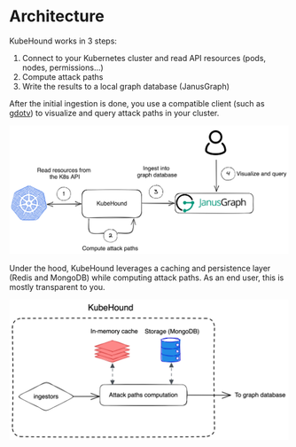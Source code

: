 # Architecture

KubeHound works in 3 steps:

1. Connect to your Kubernetes cluster and read API resources (pods, nodes, permissions...)
2. Compute attack paths
3. Write the results to a local graph database (JanusGraph)

After the initial ingestion is done, you use a compatible client (such as [gdotv](https://gdotv.com/)) to visualize and query attack paths in your cluster.

[![KubeHound architecture  (click to enlarge)](./images/kubehound-high-level.png)](./images/kubehound-high-level.png)

Under the hood, KubeHound leverages a caching and persistence layer (Redis and MongoDB) while computing attack paths. As an end user, this is mostly transparent to you.

[![KubeHound architecture (click to enlarge)](./images/kubehound-detailed.png)](./images/kubehound-detailed.png)
